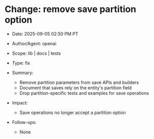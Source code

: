 # Change: remove save partition option

- Date: 2025-09-05 02:50 PM PT
- Author/Agent: openai
- Scope: lib | docs | tests
- Type: fix
- Summary:
  - Remove partition parameters from save APIs and builders
  - Document that saves rely on the entity's partition field
  - Drop partition-specific tests and examples for save operations

- Impact:
  - Save operations no longer accept a partition option

- Follow-ups:
  - None

